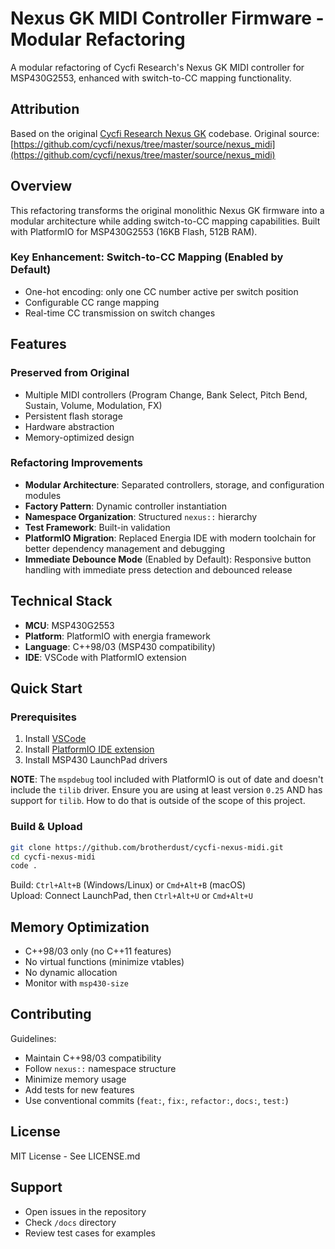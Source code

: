# Nexus GK MIDI Controller Firmware - Modular Refactoring

A modular refactoring of Cycfi Research's Nexus GK MIDI controller for MSP430G2553, enhanced with switch-to-CC mapping functionality.

## Attribution

Based on the original [Cycfi Research Nexus GK](https://www.cycfi.com/) codebase. Original source: [https://github.com/cycfi/nexus/tree/master/source/nexus_midi](https://github.com/cycfi/nexus/tree/master/source/nexus_midi)

## Overview

This refactoring transforms the original monolithic Nexus GK firmware into a modular architecture while adding switch-to-CC mapping capabilities. Built with PlatformIO for MSP430G2553 (16KB Flash, 512B RAM).

### Key Enhancement: Switch-to-CC Mapping (Enabled by Default)
- One-hot encoding: only one CC number active per switch position
- Configurable CC range mapping
- Real-time CC transmission on switch changes

## Features

### Preserved from Original
- Multiple MIDI controllers (Program Change, Bank Select, Pitch Bend, Sustain, Volume, Modulation, FX)
- Persistent flash storage
- Hardware abstraction
- Memory-optimized design

### Refactoring Improvements
- **Modular Architecture**: Separated controllers, storage, and configuration modules
- **Factory Pattern**: Dynamic controller instantiation
- **Namespace Organization**: Structured `nexus::` hierarchy
- **Test Framework**: Built-in validation
- **PlatformIO Migration**: Replaced Energia IDE with modern toolchain for better dependency management and debugging
- **Immediate Debounce Mode** (Enabled by Default): Responsive button handling with immediate press detection and debounced release

## Technical Stack

- **MCU**: MSP430G2553
- **Platform**: PlatformIO with energia framework
- **Language**: C++98/03 (MSP430 compatibility)
- **IDE**: VSCode with PlatformIO extension

## Quick Start

### Prerequisites
1. Install [VSCode](https://code.visualstudio.com/)
2. Install [PlatformIO IDE extension](https://platformio.org/install/ide?install=vscode)
3. Install MSP430 LaunchPad drivers

**NOTE**: The `mspdebug` tool included with PlatformIO is out of date and doesn't include the `tilib` driver. Ensure you are using at least version `0.25` AND has support for `tilib`. How to do that is outside of the scope of this project.

### Build & Upload
```bash
git clone https://github.com/brotherdust/cycfi-nexus-midi.git
cd cycfi-nexus-midi
code .
```

Build: `Ctrl+Alt+B` (Windows/Linux) or `Cmd+Alt+B` (macOS)  
Upload: Connect LaunchPad, then `Ctrl+Alt+U` or `Cmd+Alt+U`

## Memory Optimization

- C++98/03 only (no C++11 features)
- No virtual functions (minimize vtables)
- No dynamic allocation
- Monitor with `msp430-size`

## Contributing

Guidelines:
- Maintain C++98/03 compatibility
- Follow `nexus::` namespace structure
- Minimize memory usage
- Add tests for new features
- Use conventional commits (`feat:`, `fix:`, `refactor:`, `docs:`, `test:`)

## License

MIT License - See LICENSE.md

## Support

- Open issues in the repository
- Check `/docs` directory
- Review test cases for examples